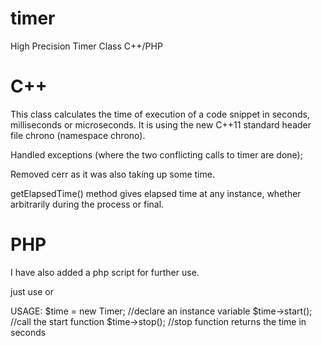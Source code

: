 timer
=====

High Precision Timer Class C++/PHP

C++
===
This class calculates the time of execution of a code snippet in seconds, milliseconds or microseconds.                 It is using the new C++11 standard header file chrono (namespace chrono).

Handled exceptions (where the two conflicting calls to timer are done);

Removed cerr as it was also taking up some time.

getElapsedTime() method gives elapsed time at any instance, whether arbitrarily during the process or final.

PHP
===
I have also added a php script for further use.

just use <?php include 'timer.php' ?>
or <?php require 'timer.php' ?>

USAGE:
$time = new Timer; //declare an instance variable
$time->start(); //call the start function
$time->stop(); //stop function returns the time in seconds
